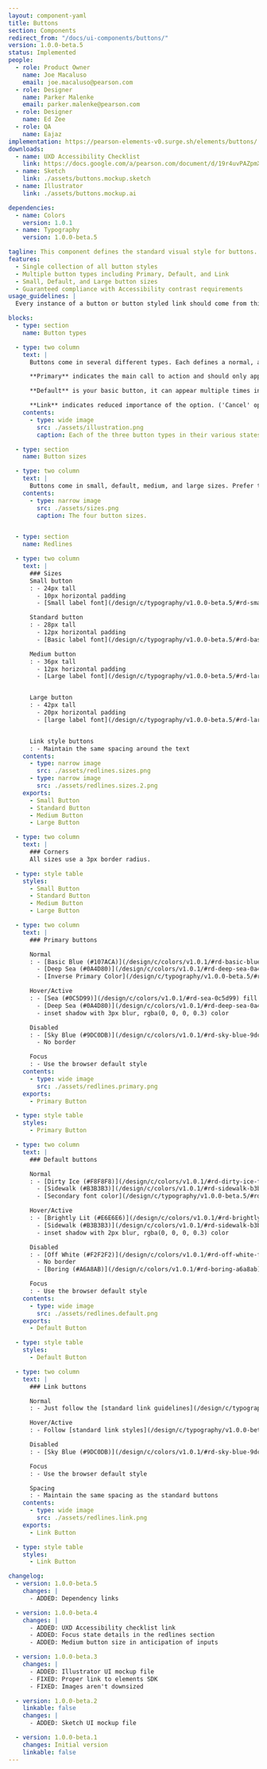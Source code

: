 ```yaml
---
layout: component-yaml
title: Buttons
section: Components
redirect_from: "/docs/ui-components/buttons/"
version: 1.0.0-beta.5
status: Implemented
people:
  - role: Product Owner
    name: Joe Macaluso
    email: joe.macaluso@pearson.com
  - role: Designer
    name: Parker Malenke
    email: parker.malenke@pearson.com
  - role: Designer
    name: Ed Zee
  - role: QA
    name: Eajaz
implementation: https://pearson-elements-v0.surge.sh/elements/buttons/
downloads:
  - name: UXD Accessibility Checklist
    link: https://docs.google.com/a/pearson.com/document/d/19r4uvPAZpmXRwT_krIr9MqHLYC-Vgjah2kPDi9PYaQA/edit?usp=sharing
  - name: Sketch
    link: ./assets/buttons.mockup.sketch
  - name: Illustrator
    link: ./assets/buttons.mockup.ai

dependencies:
  - name: Colors
    version: 1.0.1
  - name: Typography
    version: 1.0.0-beta.5

tagline: This component defines the standard visual style for buttons.
features:
  - Single collection of all button styles
  - Multiple button types including Primary, Default, and Link
  - Small, Default, and Large button sizes
  - Guaranteed compliance with Accessibility contrast requirements
usage_guidelines: |
  Every instance of a button or button styled link should come from this component. See the sections below for information about when to each each type of button.

blocks:
  - type: section
    name: Button types

  - type: two column
    text: |
      Buttons come in several different types. Each defines a normal, active/hover, and disabled state.

      **Primary** indicates the main call to action and should only appear once per group of buttons.

      **Default** is your basic button, it can appear multiple times in a given group.

      **Link** indicates reduced importance of the option. ('Cancel' options should typically use this style, for example.)
    contents:
      - type: wide image
        src: ./assets/illustration.png
        caption: Each of the three button types in their various states.

  - type: section
    name: Button sizes

  - type: two column
    text: |
      Buttons come in small, default, medium, and large sizes. Prefer the default size but feel free to use these other sizes where they would fit better with surrounding content. Medium buttons are specifically sized to pair well with inputs.
    contents:
      - type: narrow image
        src: ./assets/sizes.png
        caption: The four button sizes.


  - type: section
    name: Redlines

  - type: two column
    text: |
      ### Sizes
      Small button
      : - 24px tall
        - 10px horizontal padding
        - [Small label font](/design/c/typography/v1.0.0-beta.5/#rd-small-label)

      Standard button
      : - 28px tall
        - 12px horizontal padding
        - [Basic label font](/design/c/typography/v1.0.0-beta.5/#rd-basic-label)

      Medium button
      : - 36px tall
        - 12px horizontal padding
        - [Large label font](/design/c/typography/v1.0.0-beta.5/#rd-large-label)


      Large button
      : - 42px tall
        - 20px horizontal padding
        - [large label font](/design/c/typography/v1.0.0-beta.5/#rd-large-label)


      Link style buttons
      : - Maintain the same spacing around the text
    contents:
      - type: narrow image
        src: ./assets/redlines.sizes.png
      - type: narrow image
        src: ./assets/redlines.sizes.2.png
    exports:
      - Small Button
      - Standard Button
      - Medium Button
      - Large Button

  - type: two column
    text: |
      ### Corners
      All sizes use a 3px border radius.

  - type: style table
    styles:
      - Small Button
      - Standard Button
      - Medium Button
      - Large Button

  - type: two column
    text: |
      ### Primary buttons

      Normal
      : - [Basic Blue (#107ACA)](/design/c/colors/v1.0.1/#rd-basic-blue-107aca) fill
        - [Deep Sea (#0A4D80)](/design/c/colors/v1.0.1/#rd-deep-sea-0a4d80) border
        - [Inverse Primary Color](/design/c/typography/v1.0.0-beta.5/#rd-primary-label-color)

      Hover/Active
      : - [Sea (#0C5D99)](/design/c/colors/v1.0.1/#rd-sea-0c5d99) fill
        - [Deep Sea (#0A4D80)](/design/c/colors/v1.0.1/#rd-deep-sea-0a4d80) border
        - inset shadow with 3px blur, rgba(0, 0, 0, 0.3) color

      Disabled
      : - [Sky Blue (#9DC0DB)](/design/c/colors/v1.0.1/#rd-sky-blue-9dc0db) fill
        - No border

      Focus
      : - Use the browser default style
    contents:
      - type: wide image
        src: ./assets/redlines.primary.png
    exports:
      - Primary Button

  - type: style table
    styles:
      - Primary Button

  - type: two column
    text: |
      ### Default buttons

      Normal
      : - [Dirty Ice (#F8F8F8)](/design/c/colors/v1.0.1/#rd-dirty-ice-f8f8f8) fill
        - [Sidewalk (#B3B3B3)](/design/c/colors/v1.0.1/#rd-sidewalk-b3b3b3) border
        - [Secondary font color](/design/c/typography/v1.0.0-beta.5/#rd-secondary-label-color)

      Hover/Active
      : - [Brightly Lit (#E6E6E6)](/design/c/colors/v1.0.1/#rd-brightly-lit-e6e6e6) fill
        - [Sidewalk (#B3B3B3)](/design/c/colors/v1.0.1/#rd-sidewalk-b3b3b3) border
        - inset shadow with 2px blur, rgba(0, 0, 0, 0.3) color

      Disabled
      : - [Off White (#F2F2F2)](/design/c/colors/v1.0.1/#rd-off-white-f2f2f2) fill
        - No border
        - [Boring (#A6A8AB)](/design/c/colors/v1.0.1/#rd-boring-a6a8ab) text color

      Focus
      : - Use the browser default style
    contents:
      - type: wide image
        src: ./assets/redlines.default.png
    exports:
      - Default Button

  - type: style table
    styles:
      - Default Button

  - type: two column
    text: |
      ### Link buttons

      Normal
      : - Just follow the [standard link guidelines](/design/c/typography/v1.0.0-beta.5/#rd-links) for color, underline, etc.

      Hover/Active
      : - Follow [standard link styles](/design/c/typography/v1.0.0-beta.5/#rd-links)

      Disabled
      : - [Sky Blue (#9DC0DB)](/design/c/colors/v1.0.1/#rd-sky-blue-9dc0db) text color

      Focus
      : - Use the browser default style

      Spacing
      : - Maintain the same spacing as the standard buttons
    contents:
      - type: wide image
        src: ./assets/redlines.link.png
    exports:
      - Link Button

  - type: style table
    styles:
      - Link Button

changelog:
  - version: 1.0.0-beta.5
    changes: |
      - ADDED: Dependency links

  - version: 1.0.0-beta.4
    changes: |
      - ADDED: UXD Accessibility checklist link
      - ADDED: Focus state details in the redlines section
      - ADDED: Medium button size in anticipation of inputs

  - version: 1.0.0-beta.3
    changes: |
      - ADDED: Illustrator UI mockup file
      - FIXED: Proper link to elements SDK
      - FIXED: Images aren't downsized

  - version: 1.0.0-beta.2
    linkable: false
    changes: |
      - ADDED: Sketch UI mockup file

  - version: 1.0.0-beta.1
    changes: Initial version
    linkable: false
---
```

